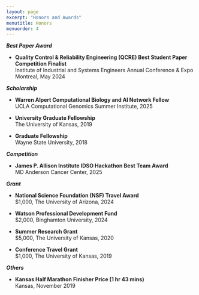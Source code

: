 ```yaml
---
layout: page
excerpt: "Honors and Awards"
menutitle: Honors
menuorder: 4
--- 
```


__*Best Paper Award*__
- **Quality Control & Reliability Engineering (QCRE) Best Student Paper Competition Finalist**\
Institute of Industrial and Systems Engineers Annual Conference & Expo Montreal, May 2024

__*Scholarship*__

- **Warren Alpert Computational Biology and AI Network Fellow**\
UCLA Computational Genomics Summer Institute, 2025

- **University Graduate Fellowship**\
The University of Kansas, 2019

- **Graduate Fellowship**\
Wayne State University, 2018

__*Competition*__
- **James P. Allison Institute IDSO Hackathon Best Team Award**\
MD Anderson Cancer Center, 2025

__*Grant*__
- **National Science Foundation (NSF) Travel Award**\
  $1,000, The University of Arizona, 2024

- **Watson Professional Development Fund**\
  $2,000, Binghamton University, 2024

- **Summer Research Grant**\
  $5,000, The University of Kansas, 2020

- **Conference Travel Grant**\
  $1,000, The University of Kansas, 2019

__*Others*__
- **Kansas Half Marathon Finisher Price (1 hr 43 mins)**\
Kansas, November 2019 

